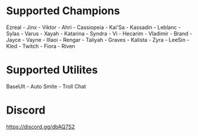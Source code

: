 # Supported Champions

Ezreal - Jinx - Viktor - Ahri - Cassiopeia - Kai'Sa - Kassadin - Leblanc - Sylas - Varus - Xayah - Katarina - Syndra - Vi  - Hecarim - Vladimir - Brand - Jayce - Vayne -
Illaoi  - Rengar - Taliyah - Graves - Kalista - Zyra - LeeSin - Kled - Twitch - Fiora - Riven

# Supported Utilites

BaseUlt - Auto Smite - Troll Chat

# Discord

https://discord.gg/dbAQ7S2
